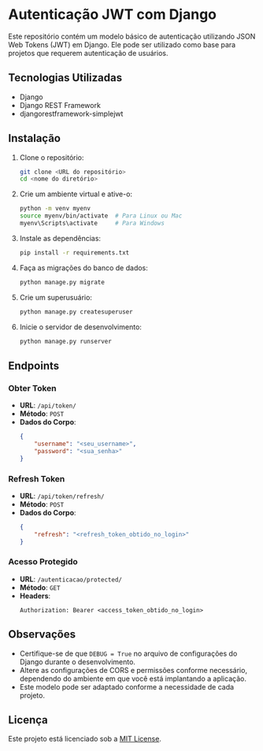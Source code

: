 # Autenticação JWT com Django

Este repositório contém um modelo básico de autenticação utilizando JSON Web Tokens (JWT) em Django. Ele pode ser utilizado como base para projetos que requerem autenticação de usuários.

## Tecnologias Utilizadas

- Django
- Django REST Framework
- djangorestframework-simplejwt

## Instalação

1. Clone o repositório:

   ```bash
   git clone <URL do repositório>
   cd <nome do diretório>
   ```

2. Crie um ambiente virtual e ative-o:

   ```bash
   python -m venv myenv
   source myenv/bin/activate  # Para Linux ou Mac
   myenv\Scripts\activate     # Para Windows
   ```

3. Instale as dependências:

   ```bash
   pip install -r requirements.txt
   ```

4. Faça as migrações do banco de dados:

   ```bash
   python manage.py migrate
   ```

5. Crie um superusuário:

   ```bash
   python manage.py createsuperuser
   ```

6. Inicie o servidor de desenvolvimento:

   ```bash
   python manage.py runserver
   ```

## Endpoints

### Obter Token

- **URL**: `/api/token/`
- **Método**: `POST`
- **Dados do Corpo**:
  ```json
  {
      "username": "<seu_username>",
      "password": "<sua_senha>"
  }
  ```

### Refresh Token

- **URL**: `/api/token/refresh/`
- **Método**: `POST`
- **Dados do Corpo**:
  ```json
  {
      "refresh": "<refresh_token_obtido_no_login>"
  }
  ```

### Acesso Protegido

- **URL**: `/autenticacao/protected/`
- **Método**: `GET`
- **Headers**:
  ```
  Authorization: Bearer <access_token_obtido_no_login>
  ```

## Observações

- Certifique-se de que `DEBUG = True` no arquivo de configurações do Django durante o desenvolvimento.
- Altere as configurações de CORS e permissões conforme necessário, dependendo do ambiente em que você está implantando a aplicação.
- Este modelo pode ser adaptado conforme a necessidade de cada projeto.

## Licença

Este projeto está licenciado sob a [MIT License](LICENSE).